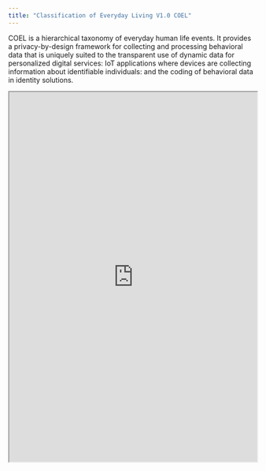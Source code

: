 ```yaml
---
title: "Classification of Everyday Living V1.0 COEL"
---
```


COEL is a hierarchical taxonomy of everyday human life events. It provides a privacy-by-design framework for collecting and processing behavioral data that is uniquely suited to the transparent use of dynamic data for personalized digital services: IoT applications where devices are collecting information about identifiable individuals: and the coding of behavioral data in identity solutions.

<iframe height="750" width="100%" src="https://ewelton.github.io/ktest/wiki.html#Classification%20of%20Everyday%20Living%20V1.0%20COEL"></iframe>
